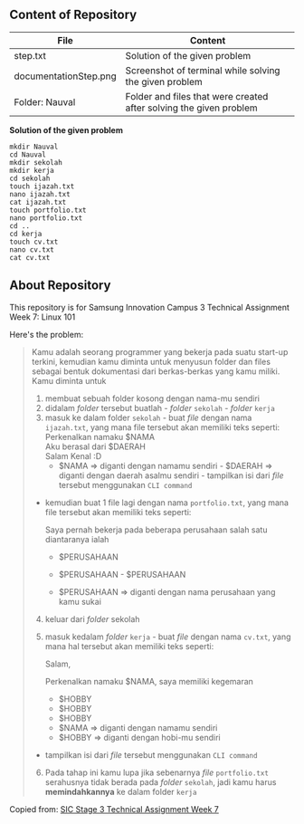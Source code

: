 ## Content of Repository

 
|File|Content  |
|--|--|
| step.txt |Solution of the given problem |
|documentationStep.png| Screenshot of terminal while solving the given problem|
|Folder: Nauval| Folder and files that were created after solving the given problem|

**Solution of the given problem**

    mkdir Nauval
    cd Nauval
    mkdir sekolah
    mkdir kerja
    cd sekolah
    touch ijazah.txt
    nano ijazah.txt
    cat ijazah.txt
    touch portfolio.txt
    nano portfolio.txt
    cd ..
    cd kerja
    touch cv.txt
    nano cv.txt
    cat cv.txt

## About Repository

This repository is for Samsung Innovation Campus 3 Technical Assignment Week 7: Linux 101

Here's the problem:

>Kamu adalah seorang programmer yang bekerja pada suatu start-up terkini, kemudian kamu diminta untuk menyusun folder dan files sebagai bentuk dokumentasi dari berkas-berkas yang kamu miliki. Kamu diminta untuk
>1.  membuat sebuah folder kosong dengan nama-mu sendiri
>2.  didalam  _folder_  tersebut buatlah
    -   _folder_  `sekolah`
    -   _folder_  `kerja`
>3.  masuk ke dalam folder  `sekolah`
    -   buat  _file_  dengan nama  `ijazah.txt`, yang mana file tersebut akan memiliki teks seperti:        
  >      Perkenalkan namaku $NAMA        
   >     Aku berasal dari $DAERAH        
>        Salam Kenal :D        
>        -   $NAMA ⇒ diganti dengan namamu sendiri
        -   $DAERAH ⇒ diganti dengan daerah asalmu sendiri
    -   tampilkan isi dari  _file_  tersebut menggunakan  `CLI command`       
>    -   kemudian buat 1 file lagi dengan nama  `portfolio.txt`, yang mana file tersebut akan memiliki teks seperti:
>        
>        Saya pernah bekerja pada beberapa perusahaan salah satu 
>        diantaranya ialah
>        
>        - $PERUSAHAAN
>        - $PERUSAHAAN
 >       - $PERUSAHAAN
>        
>        -   $PERUSAHAAN ⇒ diganti dengan nama perusahaan yang kamu sukai
>4.  keluar dari  _folder_  sekolah
>5.  masuk kedalam  _folder_  `kerja`
    -   buat  _file_  dengan nama  `cv.txt`, yang mana hal tersebut akan memiliki teks seperti:
>        
>        Salam,
>        
>        Perkenalkan namaku $NAMA, saya memiliki kegemaran
>        - $HOBBY
>        - $HOBBY
>        - $HOBBY        
>        -   $NAMA ⇒ diganti dengan namamu sendiri
>        -   $HOBBY ⇒ diganti dengan hobi-mu sendiri
>    -   tampilkan isi dari  _file_  tersebut menggunakan  `CLI command`        
>6.  Pada tahap ini kamu lupa jika sebenarnya  _file_  `portfolio.txt`  serahusnya tidak berada pada  _folder_  `sekolah`, jadi kamu harus  **memindahkannya**  ke dalam folder  `kerja`

Copied from: [SIC Stage 3 Technical Assignment Week 7](https://github.com/impactbyte/full-stack-web-assignments/tree/master/01-Unix-Command-Line#specs)
